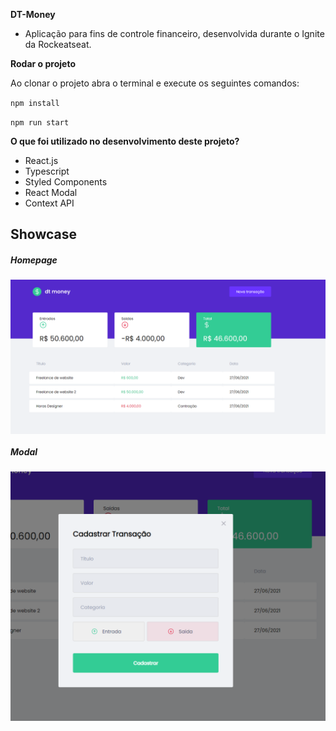 
**DT-Money**
- Aplicação para fins de controle financeiro, desenvolvida durante o Ignite da Rockeatseat.

**Rodar o projeto**

Ao clonar o projeto abra o terminal e execute os seguintes comandos:

`npm install`

`npm run start`

**O que foi utilizado no desenvolvimento deste projeto?**

- React.js
- Typescript
- Styled Components
- React Modal
- Context API
 
## Showcase

##### Homepage

<img align="center"  src="src/assets/dt-money-1.PNG" />

##### Modal
<img align="center" src="src/assets/dt-money-2.PNG" />
